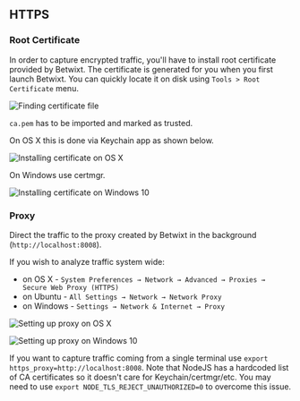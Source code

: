 ## HTTPS

### Root Certificate

In order to capture encrypted traffic, you'll have to install root certificate provided by Betwixt.
The certificate is generated for you when you first launch Betwixt. You can quickly locate it on disk using `Tools > Root Certificate` menu.

![Finding certificate file](http://i.imgur.com/xFMBStj.png)

`ca.pem` has to be imported and marked as trusted.

On OS X this is done via Keychain app as shown below.

![Installing certificate on OS X](http://i.imgur.com/lm2TIw4.png)

On Windows use certmgr.

![Installing certificate on Windows 10](http://i.imgur.com/8IWpKR0.png)

### Proxy

Direct the traffic to the proxy created by Betwixt in the background (`http://localhost:8008`).

If you wish to analyze traffic system wide:
- on OS X - `System Preferences → Network → Advanced → Proxies → Secure Web Proxy (HTTPS)`
- on Ubuntu - `All Settings → Network → Network Proxy`
- on Windows - `Settings → Network & Internet → Proxy`

![Setting up proxy on OS X](http://i.imgur.com/JslKSz8.png)

![Setting up proxy on Windows 10](http://i.imgur.com/ihSZEVb.png)

If you want to capture traffic coming from a single terminal use `export https_proxy=http://localhost:8008`. Note that NodeJS has a hardcoded list of CA certificates so it doesn't care for Keychain/certmgr/etc. You may need to use `export NODE_TLS_REJECT_UNAUTHORIZED=0` to overcome this issue.
